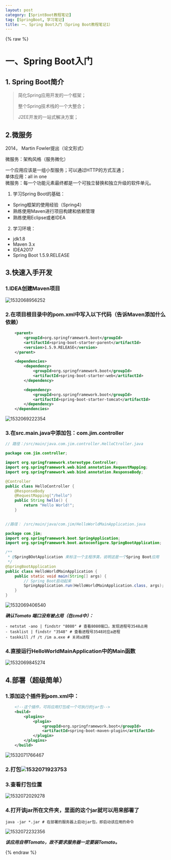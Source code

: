 ```yaml
---
layout: post
category: [SprintBoot教程笔记]
tag: [SpringBoot, 学习笔记] 
title: 一、Spring Boot入门（Spring Boot教程笔记1）
---
```

{% raw %}

# 一、Spring Boot入门

## 1. Spring Boot简介

>简化Spring应用开发的一个框架；
>
>整个Spring技术栈的一个大整合；
>
>J2EE开发的一站式解决方案；

## 2.微服务

2014， Martin Fowler提出（论文形式）

微服务：架构风格（服务微化）  

一个应用应该是一组小型服务；可以通过HTTP的方式互通；  
单体应用：all in one  
微服务：每一个功能元素最终都是一个可独立替换和独立升级的软件单元。  

1. 学习Spring Boot的基础：  
  * Spring框架的使用经验（Spring4）
  * 熟练使用Maven进行项目构建和依赖管理  
  * 熟练使用Eclipse或者IDEA  
2. 学习环境：
  * jdk1.8
  * Maven 3.x
  * IDEA2017
  * Spring Boot 1.5.9.RELEASE  

## 3.快速入手开发

### 1.IDEA创建Maven项目

![1532068956252](/assets/images/spring-boot-develop/1532068956252.png)

### 2.在项目根目录中的pom.xml中写入以下代码（告诉Maven添加什么依赖）

```xml
    <parent>
        <groupId>org.springframework.boot</groupId>
        <artifactId>spring-boot-starter-parent</artifactId>
        <version>1.5.9.RELEASE</version>
    </parent>

    <dependencies>
        <dependency>
            <groupId>org.springframework.boot</groupId>
            <artifactId>spring-boot-starter-web</artifactId>
        </dependency>

        <dependency>
            <groupId>org.springframework.boot</groupId>
            <artifactId>spring-boot-starter-tomcat</artifactId>
        </dependency>
    </dependencies>
```

![1532069222354](/assets/images/spring-boot-develop/1532069222354.png)

### 3.在src.main.java中添加包：com.jim.controller

```java
// 路径：/src/main/java.com.jim.controller.HelloCtroller.java

package com.jim.controller;

import org.springframework.stereotype.Controller;
import org.springframework.web.bind.annotation.RequestMapping;
import org.springframework.web.bind.annotation.ResponseBody;

@Controller
public class HelloController {
    @ResponseBody
    @RequestMapping("/hello")
    public String hello() {
        return "Hello World!";
    }
   
```

```java
//路径： /src/main/java/com.jim/HelloWorldMainApplication.java

package com.jim;
import org.springframework.boot.SpringApplication;
import org.springframework.boot.autoconfigure.SpringBootApplication;

/**
 * @SpringBOotApplication 来标注一个主程序类，说明这是一个Spring Boot应用
 */
@SpringBootApplication
public class HelloWorldMainApplication {
    public static void main(String[] args) {
        // Spring Boot启动起来
        SpringApplication.run(HelloWorldMainApplication.class, args);
    }
}
```

![1532069406540](/assets/images/spring-boot-develop/1532069406540.png)

***确认Tomato 端口没有被占用（在cmd中）：***

```vim
- netstat -ano | findstr "8080" # 查看8080端口，发现进程号3548占用
- tasklist | findstr "3548" # 查看进程号3548对应a进程
- taskkill /f /t /im a.exe # 关闭a进程
```

### 4.直接运行HelloWorldMainApplication中的Main函数

![1532069845274](/assets/images/spring-boot-develop/1532069845274.png)

## 4.部署（超级简单）

### 1.添加这个插件到pom.xml中：

```xml
    <!--这个插件，可将应用打包成一个可执行的jar包-->
    <build>
        <plugins>
            <plugin>
                <groupId>org.springframework.boot</groupId>
                <artifactId>spring-boot-maven-plugin</artifactId>
            </plugin>
        </plugins>
    </build>
```

![1532071766467](/assets/images/spring-boot-develop/1532071766467.png)

### 2.打包![1532071923753](/assets/images/spring-boot-develop/1532071923753.png)

### 3.查看打包位置

![1532072029278](/assets/images/spring-boot-develop/1532072029278.png)

### 4.打开该jar所在文件夹，里面的这个jar就可以用来部署了

```vim
java -jar *.jar # 在部署的服务器上启动jar包，即启动该应用的命令
```

![1532072232356](/assets/images/spring-boot-develop/1532072232356.png)

***该应用自带Tomato，故不要求服务器一定要装Tomato。***

{% endraw %}  
